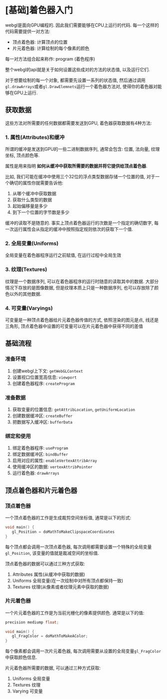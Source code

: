 # [基础]着色器入门

webgl是面向GPU编程的. 因此我们需要能够在CPU上运行的代码. 每一个这样的代码需要提供一对方法: 

- 顶点着色器: 计算顶点的位置
- 片元着色器: 计算绘制的每个像素的颜色

每一对方法组合起来称作: program (着色程序)

整个webgl的api就是关于如何设置这些成对的方法的状态值, 以及运行它们. 

对于想要绘制的每一个对象, 都需要先设置一系列的状态值, 然后通过调用`gl.drawArrays`或者`gl.DrawElemnets`运行一个着色器方法对, 使得你的着色器对能够在GPU上运行.

## 获取数据

这些方法对所需要的任何数据都需要发送到GPU, 着色器获取数据有4种方法:

### 1. 属性(Attributes)和缓冲

所谓的缓冲是发送到GPU的一些二进制数据序列, 通常会包含: 位置, 法向量, 纹理坐标, 顶点颜色等. 

属性是用来指明 **如何从缓冲中获取所需要的数据并将它提供给顶点着色器**.

比如, 我们可能在缓冲中使用三个32位的浮点类型数据存储一个位置的值, 对于一个确切的属性你就需要告诉他:

1. 从哪个缓冲中获取数据
2. 获取什么类型的数据
3. 起始偏移量是多少
4. 到下一个位置的字节数是多少

缓冲的读取不是随意的. 事实上顶点着色器运行的次数是一个指定的确切数字, 每一次运行属性会从指定的缓冲中按照指定规则依次的获取下一个值.

### 2. 全局变量(Uniforms)

全局变量在着色器程序运行之前赋值, 在运行过程中全局生效

### 3. 纹理(Textures)

纹理是一个数据序列, 可以在着色器程序的运行时随意的读取其中的数据. 大部分情况下存放的是图像数据, 但是纹理本质上只是一种数据序列, 也可以存放除了颜色以外的其他数据.

### 4. 可变量(Varyings)

可变量是一种顶点着色器给片元着色器传值的方式, 依照渲染的图元是点, 线还是三角形, 顶点着色器中设置的可变量可以在片元着色器中获得不同的差值


## 基础流程

### 准备环境

1. 创建webgl上下文: `getWebGLContext`
2. 设置视口位置宽高信息: `viewport`
3. 创建着色器程序: `createProgram`

### 准备数据

1. 获取变量的位置信息: `getAttribLocation`, `getUniformLocation`
2. 创建数据缓冲区: `createBuffer`
3. 把数据写入缓冲区: `bufferData`

### 绑定和使用

1. 绑定着色器程序: `useProgram`
2. 绑定数据缓冲区: `bindBuffer`
3. 启用对应的属性: `enableVertexAttribArray`
4. 使用缓冲区的数据: `vertexAttribPointer`
5. 运行着色器: `drawArrays`

## 顶点着色器和片元着色器

### 顶点着色器

一个顶点着色器的工作是生成裁剪空间坐标值, 通常是以下的形式:

```c++
void main() {
   gl_Position = doMathToMakeClipspaceCoordinates
}
```

每个顶点都会调用一次顶点着色器, 每次调用都需要设置一个特殊的全局变量`gl_Position`, 该变量的值就是裁减空间的坐标值.

顶点着色器的数据可以通过三种方式获取:

1. Attributes 属性(从缓冲中获取的数据)
2. Uniforms 全局变量(在一次绘制中对所有顶点都保持一致)
3. Textures 纹理(从像素或者纹理元素中获取的数据)


### 片元着色器

一个片元着色器的工作是为当前光栅化的像素提供颜色. 通常是以下的值:

```c++
precision mediump float;
 
void main() {
   gl_FragColor = doMathToMakeAColor;
}
```

每个像素都会调用一次片元着色器, 每次调用需要从设置的全局变量`gl_FragColor`中获取颜色信息.

片元着色器所需要的数据, 可以通过三种方式获取:

1. Uniforms 全局变量
2. Textures 纹理
3. Varying  可变量

